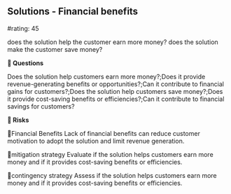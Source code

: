 

## Solutions - Financial benefits

#rating: 45


does the solution help the customer earn more money? does the solution make the customer save money?

**💭 Questions**

Does the solution help customers earn more money?;Does it provide revenue-generating benefits or opportunities?;Can it contribute to financial gains for customers?;Does the solution help customers save money?;Does it provide cost-saving benefits or efficiencies?;Can it contribute to financial savings for customers?

**🚨 Risks**

🚨Financial Benefits
Lack of financial benefits can reduce customer motivation to adopt the solution and limit revenue generation.

🚨mitigation strategy
Evaluate if the solution helps customers earn more money and if it provides cost-saving benefits or efficiencies.

🚨contingency strategy
Assess if the solution helps customers earn more money and if it provides cost-saving benefits or efficiencies.




